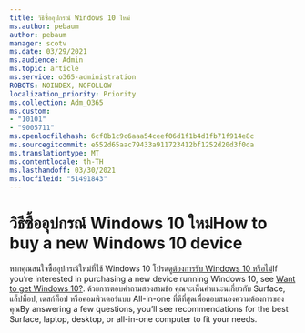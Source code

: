 ```yaml
---
title: วิธีซื้ออุปกรณ์ Windows 10 ใหม่
ms.author: pebaum
author: pebaum
manager: scotv
ms.date: 03/29/2021
ms.audience: Admin
ms.topic: article
ms.service: o365-administration
ROBOTS: NOINDEX, NOFOLLOW
localization_priority: Priority
ms.collection: Adm_O365
ms.custom:
- "10101"
- "9005711"
ms.openlocfilehash: 6cf8b1c9c6aaa54ceef06d1f1b4d1fb71f914e8c
ms.sourcegitcommit: e552d65aac79433a911723412bf1252d20d3f0da
ms.translationtype: MT
ms.contentlocale: th-TH
ms.lasthandoff: 03/30/2021
ms.locfileid: "51491843"
---
```

# <a name="how-to-buy-a-new-windows-10-device"></a><span data-ttu-id="02941-102">วิธีซื้ออุปกรณ์ Windows 10 ใหม่</span><span class="sxs-lookup"><span data-stu-id="02941-102">How to buy a new Windows 10 device</span></span>

<span data-ttu-id="02941-103">หากคุณสนใจซื้ออุปกรณ์ใหม่ที่ใช้ Windows 10 โปรดดู[ต้องการรับ Windows 10 หรือไม่](https://www.microsoft.com/windows/get-windows-10)</span><span class="sxs-lookup"><span data-stu-id="02941-103">If you’re interested in purchasing a new device running Windows 10, see [Want to get Windows 10?](https://www.microsoft.com/windows/get-windows-10).</span></span> <span data-ttu-id="02941-104">ด้วยการตอบคําถามสองสามข้อ คุณจะเห็นคําแนะนเกี่ยวกับ Surface, แล็ปท็อป, เดสก์ท็อป หรือคอมพิวเตอร์แบบ All-in-one ที่ดีที่สุดเพื่อตอบสนองความต้องการของคุณ</span><span class="sxs-lookup"><span data-stu-id="02941-104">By answering a few questions, you’ll see recommendations for the best Surface, laptop, desktop, or all-in-one computer to fit your needs.</span></span>